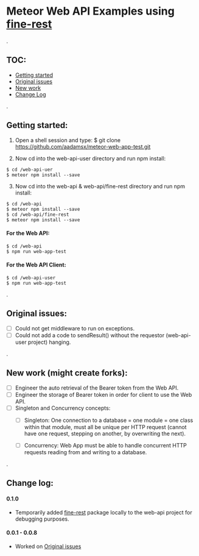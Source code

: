 # Meteor Web API Examples using [fine-rest](https://github.com/aadamsx/fine-rest)

.

## TOC:

- [Getting started](#getting-started)
- [Original issues](#original-issues)
- [New work](#new-work-might-create-forks)
- [Change Log](#change-log)

.

## Getting started:

1) Open a shell session and type: $ git clone https://github.com/aadamsx/meteor-web-app-test.git

2) Now cd into the web-api-user directory and run npm install:

```
$ cd /web-api-uer
$ meteor npm install --save
```

3) Now cd into the web-api & web-api/fine-rest directory and run npm install:

```
$ cd /web-api
$ meteor npm install --save
$ cd /web-api/fine-rest  
$ meteor npm install --save
```


#### For the Web API:

```
$ cd /web-api
$ npm run web-app-test
```

#### For the Web API Client:

```
$ cd /web-api-user
$ npm run web-app-test
```

.

## Original issues:

- [ ] Could not get middleware to run on exceptions.
- [ ] Could not add a code to sendResult() without the requestor (web-api-user project) hanging.

.

## New work (might create forks):

- [ ] Engineer the auto retrieval of the Bearer token from the Web API.
- [ ] Engineer the storage of Bearer token in order for client to use the Web API.
- [ ] Singleton and Concurrency concepts:
  - [ ] Singleton: One connection to a database = one module = one class within that module, must all be unique per HTTP request (cannot have one request, stepping on another, by overwriting the next).
  - [ ] Concurrency: Web App must be able to handle concurrent HTTP requests reading from and writing to a database.


.

## Change log:

#### 0.1.0

- Temporarily added [fine-rest](https://github.com/aadamsx/fine-rest) package locally to the web-api project for debugging purposes.

#### 0.0.1 - 0.0.8

- Worked on [Original issues](#original-issues)
